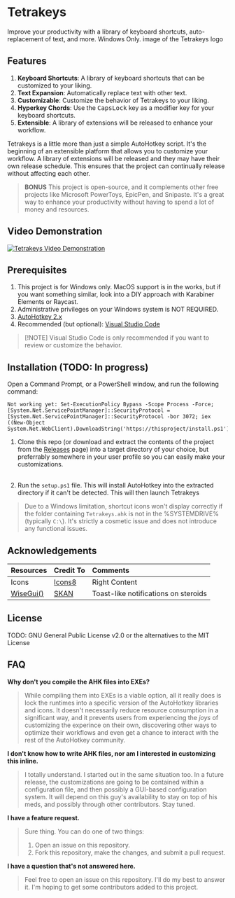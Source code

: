# Tetrakeys

Improve your productivity with a library of keyboard shortcuts, auto-replacement of text, and more. Windows Only.
image of the Tetrakeys logo

## Features

1. **Keyboard Shortcuts**: A library of keyboard shortcuts that can be customized to your liking.
2. **Text Expansion**: Automatically replace text with other text.
3. **Customizable**: Customize the behavior of Tetrakeys to your liking.
4. **Hyperkey Chords**: Use the <kbd>CapsLock</kbd> key as a modifier key for your keyboard shortcuts.
5. **Extensible**: A library of extensions will be released to enhance your workflow.

Tetrakeys is a little more than just a simple AutoHotkey script. It's the beginning of an extensible platform that allows you to
customize your workflow. A library of extensions will be released and they may have their own release schedule. This ensures that
the project can continually release without affecting each other.

> **BONUS**
> This project is open-source, and it complements other free projects like Microsoft PowerToys, EpicPen, and Snipaste. It's a great way to enhance your productivity without having to spend a lot of money and resources.

## Video Demonstration

[![Tetrakeys Video Demonstration](https://img.youtube.com/vi/1Q1J9Q1Q1Q1/0.jpg)](https://www.youtube.com/watch?v=1Q1J9Q1Q1Q1)

## Prerequisites

1. This project is for Windows only. MacOS support is in the works, but if you want something similar, look into a DIY approach with Karabiner Elements or Raycast.
1. Administrative privileges on your Windows system is NOT REQUIRED.
1. [AutoHotkey 2.x](https://github.com/AutoHotkey/AutoHotkey/releases/tag/latest)
1. Recommended (but optional): [Visual Studio Code](https://code.visualstudio.com/Download)

> [!NOTE] Visual Studio Code is only recommended if you want to review or customize the behavior.

## Installation (TODO: In progress)

Open a Command Prompt, or a PowerShell window, and run the following command:

```pwsh copy
Not working yet: Set-ExecutionPolicy Bypass -Scope Process -Force; [System.Net.ServicePointManager]::SecurityProtocol = [System.Net.ServicePointManager]::SecurityProtocol -bor 3072; iex ((New-Object System.Net.WebClient).DownloadString('https://thisproject/install.ps1'))
```

1. Clone this repo (or download and extract the contents of the project from the [Releases](https://github.com/volatile-torpedo/Tetrakeys/tags/latest) page) into a target directory of your choice, but preferrably somewhere in your user profile so you can easily make your customizations.<br><br>

2. Run the `setup.ps1` file. This will install AutoHotkey into the extracted directory if it can't be detected. This will then launch Tetrakeys

> Due to a Windows limitation, shortcut icons won't display correctly if the folder containing `Tetrakeys.ahk` is not in the %SYSTEMDRIVE% (typically `C:\`). It's strictly a cosmetic issue and does not introduce any functional issues.

## Acknowledgements

| Resources | Credit To | Comments |
| :----------- | :----------- | :----------- |
| Icons | [Icons8](https://icons8.com) | Right Content |
| [WiseGui()](https://www.autohotkey.com/boards/viewtopic.php?f=83&t=94044) | [SKAN](https://www.autohotkey.com/boards/memberlist.php?mode=viewprofile&u=54) | Toast-like notifications on steroids |

## License

TODO: GNU General Public License v2.0 or the alternatives to the MIT License

## FAQ

**Why don't you compile the AHK files into EXEs?**

> While compiling them into EXEs is a viable option, all it really does is lock the runtimes into a specific version of the AutoHotkey libraries and icons. It doesn't necessarily reduce resource consumption in a significant way, and it prevents users from experiencing the _joys_ of customizing the experince on their own, discovering other ways to optimize their workflows and even get a chance to interact with the rest of the AutoHotkey community.

**I don't know how to write AHK files, nor am I interested in customizing this inline.**
> I totally understand. I started out in the same situation too. In a future release, the customizations are going to be contained within a configuration file, and then possibly a GUI-based configuration system. It will depend on this guy's availability to stay on top of his meds, and possibly through other contributors. Stay tuned.

**I have a feature request.**

> Sure thing. You can do one of two things:
>
> 1. Open an issue on this repository.
> 2. Fork this repository, make the changes, and submit a pull request.

**I have a question that's not answered here.**

> Feel free to open an issue on this repository. I'll do my best to answer it. I'm hoping to get some contributors added to this project.
